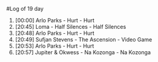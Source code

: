 #Log of 19 day

1. [00:00] Arlo Parks - Hurt - Hurt
1. [20:45] Loma - Half Silences - Half Silences
1. [20:48] Arlo Parks - Hurt - Hurt
1. [20:49] Sufjan Stevens - The Ascension - Video Game
1. [20:53] Arlo Parks - Hurt - Hurt
1. [20:57] Jupiter & Okwess - Na Kozonga - Na Kozonga
